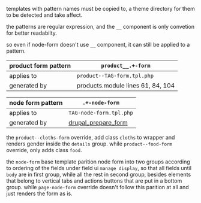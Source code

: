 templates with pattern names must be copied to,
a theme directory for them to be detected and take affect.

the patterns are regular expression, 
and the `__` component is only convetion for better readabilty.

so even if node-form doesn't use `__` component, it can still be applied to a pattern.


product form pattern | `product__.+-form`
---|---
applies to | `product--TAG-form.tpl.php`
generated by | products.module lines 61, 84, 104

node form pattern | `.+-node-form`
---|---
applies to | `TAG-node-form.tpl.php`
generated by | [drupal_prepare_form](http://cgit.drupalcode.org/drupal/tree/includes/form.inc?h=7.x#n1114)

the `product--cloths-form` override, add class `cloths` to wrapper and renders gender inside the `details` group.
while `product--food-form` override, only adds class `food`.

the `node-form` base template parition node form into two groups according to ordering of the fields under field ui `manage display`, so that all fields until `body` are in first group, while all the rest in second group, besides elements that belong to vertical tabs and actions buttons that are put in a bottom group.
while `page-node-form` override doesn't follow this parition at all and just renders the form as is.
